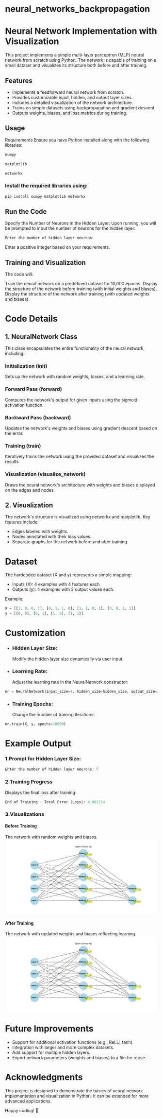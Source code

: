 # neural_networks_backpropagation
# Neural Network Implementation with Visualization
This project implements a simple multi-layer perceptron (MLP) neural network from scratch using Python. The network is capable of training on a small dataset and visualizes its structure both before and after training.
## Features
- Implements a feedforward neural network from scratch.
- Provides customizable input, hidden, and output layer sizes.
- Includes a detailed visualization of the network architecture.
- Trains on simple datasets using backpropagation and gradient descent.
- Outputs weights, biases, and loss metrics during training.
## Usage
Requirements
Ensure you have Python installed along with the following libraries:
```python
numpy
```
```python
matplotlib
```
```python
networkx
```
### Install the required libraries using:
```python
pip install numpy matplotlib networkx
```

## Run the Code
Specify the Number of Neurons in the Hidden Layer:
Upon running, you will be prompted to input the number of neurons for the hidden layer:
```python
Enter the number of hidden layer neurons:
```
Enter a positive integer based on your requirements.

## Training and Visualization
The code will:

Train the neural network on a predefined dataset for 10,000 epochs.
Display the structure of the network before training (with initial weights and biases).
Display the structure of the network after training (with updated weights and biases).

# Code Details

## 1. NeuralNetwork Class
This class encapsulates the entire functionality of the neural network, including:

### Initialization (__init__)
Sets up the network with random weights, biases, and a learning rate.
### Forward Pass (forward)
Computes the network's output for given inputs using the sigmoid activation function.
### Backward Pass (backward)
Updates the network's weights and biases using gradient descent based on the error.
### Training (train)
Iteratively trains the network using the provided dataset and visualizes the results.
### Visualization (visualize_network)
Draws the neural network's architecture with weights and biases displayed on the edges and nodes.

## 2. Visualization
The network's structure is visualized using networkx and matplotlib. Key features include:

- Edges labeled with weights.
- Nodes annotated with their bias values.
- Separate graphs for the network before and after training.

# Dataset
The hardcoded dataset (X and y) represents a simple mapping:

- Inputs (X): 4 examples with 4 features each.
- Outputs (y): 4 examples with 2 output values each.

Example:
```python
X = [[1, 0, 0, 1], [0, 1, 1, 0], [1, 1, 0, 1], [0, 0, 1, 1]]
y = [[0, 0], [0, 1], [1, 0], [1, 1]]
```
# Customization

- ### Hidden Layer Size:
  Modify the hidden layer size dynamically via user input.

- ### Learning Rate:
  Adjust the learning rate in the NeuralNetwork constructor:
```python
nn = NeuralNetwork(input_size=4, hidden_size=hidden_size, output_size=2, learning_rate=0.1)
```
- ### Training Epochs:
  Change the number of training iterations:
```python
nn.train(X, y, epochs=10000)
```
# Example Output
### 1.Prompt for Hidden Layer Size:
```python
Enter the number of hidden layer neurons: 5
```
### 2.Training Progress
Displays the final loss after training:
```python
End of Training - Total Error (Loss): 0.001234
```
### 3.Visualizations

#### Before Training
The network with random weights and biases.
![Neural Network Workflow](Figure_1.png)

#### After Training
The network with updated weights and biases reflecting learning.
![Neural Network Workflow](Figure_2.png)
# Future Improvements
- Support for additional activation functions (e.g., ReLU, tanh).
- Integration with larger and more complex datasets.
- Add support for multiple hidden layers.
- Export network parameters (weights and biases) to a file for reuse.

# Acknowledgments
This project is designed to demonstrate the basics of neural network implementation and visualization in Python. It can be extended for more advanced applications.

Happy coding! 🚀
